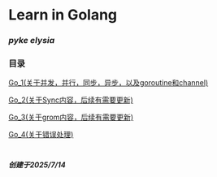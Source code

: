 # Learn in Golang

### ***pyke elysia***

### 目录

[Go_1(关于并发，并行，同步，异步，以及goroutine和channel)](./Go_1.md)

[Go_2(关于Sync内容，后续有需要更新)](./Go_2.md)

[Go_3(关于grom内容，后续有需要更新)](./Go_3.md)

[Go_4(关于错误处理)](./Go_4.md)

#

***创建于2025/7/14***